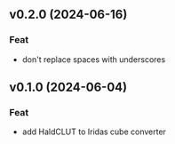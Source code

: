 ## v0.2.0 (2024-06-16)

### Feat

- don't replace spaces with underscores

## v0.1.0 (2024-06-04)

### Feat

- add HaldCLUT to Iridas cube converter
